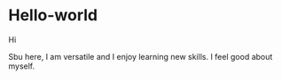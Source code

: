 # Hello-world

Hi 

Sbu here, I am versatile and I enjoy learning new skills.
I feel good about myself.
